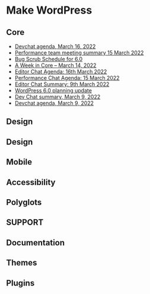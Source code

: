 # Make WordPress

## Core
<!-- CORE:START -->
- [Devchat agenda, March 16, 2022](https://make.wordpress.org/core/2022/03/15/devchat-agenda-march-16-2022/)
- [Performance team meeting summary 15 March 2022](https://make.wordpress.org/core/2022/03/15/performance-team-meeting-summary-15-march-2022/)
- [Bug Scrub Schedule for 6.0](https://make.wordpress.org/core/2022/03/15/bug-scrub-schedule-for-6-0/)
- [A Week in Core – March 14, 2022](https://make.wordpress.org/core/2022/03/14/a-week-in-core-march-14-2022/)
- [Editor Chat Agenda: 16th March 2022](https://make.wordpress.org/core/2022/03/14/editor-chat-agenda-16th-march-2022/)
- [Performance Chat Agenda: 15 March 2022](https://make.wordpress.org/core/2022/03/14/performance-chat-agenda-15-march-2022/)
- [Editor Chat Summary: 9th March 2022](https://make.wordpress.org/core/2022/03/14/editor-chat-summary-9th-march-2022/)
- [WordPress 6.0 planning update](https://make.wordpress.org/core/2022/03/11/wordpress-6-0-planning-update/)
- [Dev Chat summary, March 9, 2022](https://make.wordpress.org/core/2022/03/10/dev-chat-summary-march-9-2022/)
- [Devchat agenda, March 9, 2022](https://make.wordpress.org/core/2022/03/09/devchat-agenda-march-9-2022/)
<!-- CORE:END -->

## Design
<!-- DESIGN:START -->
<!-- DESIGN:END -->

## Design
<!-- DESIGN:START -->
<!-- DESIGN:END -->

## Mobile
<!-- MOBILE:START -->
<!-- MOBILE:END -->

## Accessibility
<!-- ACCESSIBILITY:START -->
<!-- ACCESSIBILITY:END -->

## Polyglots
<!-- POLYGLOTS:START -->
<!-- POLYGLOTS:END -->

## SUPPORT
<!-- SUPPORT:START -->
<!-- SUPPORT:END -->

## Documentation
<!-- DOCS:START -->
<!-- DOCS:END -->

## Themes
<!-- THEMES:START -->
<!-- THEMES:END -->

## Plugins
<!-- PLUGINS:START -->
<!-- PLUGINS:END -->
